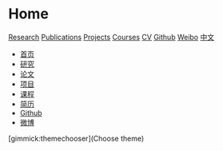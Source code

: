# Home

[Research]() 
[Publications]()
[Projects]()
[Courses]()
[CV]()
[Github](https:/github.com/xxli) 
[Weibo](https://weibo.com/lixxin2)
[中文]()

  * [首页](index-cn.md)
  * [研究]()
  * [论文]()
  * [项目]()
  * [课程](courses-cn.md)
  * [简历]()
  * [Github](https:/github.com/xxli) 
  * [微博](https://weibo.com/lixxin2)

[gimmick:themechooser](Choose theme)




